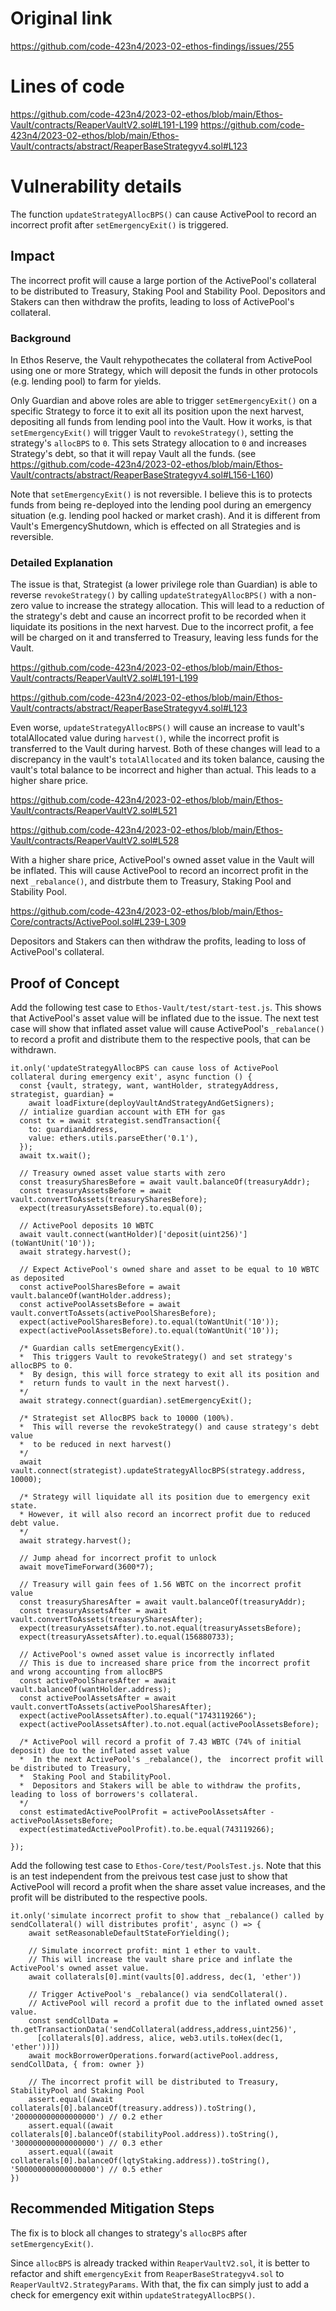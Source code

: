 # Original link
https://github.com/code-423n4/2023-02-ethos-findings/issues/255
# Lines of code

https://github.com/code-423n4/2023-02-ethos/blob/main/Ethos-Vault/contracts/ReaperVaultV2.sol#L191-L199
https://github.com/code-423n4/2023-02-ethos/blob/main/Ethos-Vault/contracts/abstract/ReaperBaseStrategyv4.sol#L123


# Vulnerability details



 The function `updateStrategyAllocBPS()` can cause ActivePool to record an incorrect profit after `setEmergencyExit()` is triggered. 

## Impact
The incorrect profit will cause a large portion of the ActivePool's collateral to be distributed to Treasury, Staking Pool and Stability Pool. Depositors and Stakers can then withdraw the profits, leading to loss of ActivePool's collateral.


### Background
In Ethos Reserve, the Vault rehypothecates the collateral from ActivePool using one or more Strategy, which will deposit the funds in other protocols (e.g. lending pool) to farm for yields. 

Only Guardian and above roles are able to trigger `setEmergencyExit()` on a specific Strategy to force it to exit all its position upon the next harvest, depositing all funds from lending pool into the Vault. How it works, is that `setEmergencyExit()` will trigger Vault to `revokeStrategy()`, setting the strategy's `allocBPS` to `0`. This sets Strategy allocation to `0` and increases Strategy's debt, so that it will repay Vault all the funds.
(see https://github.com/code-423n4/2023-02-ethos/blob/main/Ethos-Vault/contracts/abstract/ReaperBaseStrategyv4.sol#L156-L160)

Note that `setEmergencyExit()` is not reversible. I believe this is to protects funds from being re-deployed into the lending pool during an emergency situation (e.g. lending pool hacked or market crash). And it is different from Vault's EmergencyShutdown, which is effected on all Strategies and is reversible.

### Detailed Explanation
The issue is that, Strategist (a lower privilege role than Guardian) is able to reverse `revokeStrategy()` by calling `updateStrategyAllocBPS()` with a non-zero value to increase the strategy allocation. This will lead to a reduction of the strategy's debt and cause an incorrect profit to be recorded when it liquidate its positions in the next harvest. Due to the incorrect profit, a fee will be charged on it and transferred to Treasury, leaving less funds for the Vault. 

https://github.com/code-423n4/2023-02-ethos/blob/main/Ethos-Vault/contracts/ReaperVaultV2.sol#L191-L199 

https://github.com/code-423n4/2023-02-ethos/blob/main/Ethos-Vault/contracts/abstract/ReaperBaseStrategyv4.sol#L123

Even worse, `updateStrategyAllocBPS()` will cause an increase to vault's totalAllocated value during `harvest()`, while the incorrect profit is transferred to the Vault during harvest. Both of these changes will lead to a discrepancy in the vault's `totalAllocated` and its token balance, causing the vault's total balance to be incorrect and higher than actual. This leads to a higher share price. 

https://github.com/code-423n4/2023-02-ethos/blob/main/Ethos-Vault/contracts/ReaperVaultV2.sol#L521

https://github.com/code-423n4/2023-02-ethos/blob/main/Ethos-Vault/contracts/ReaperVaultV2.sol#L528

With a higher share price, ActivePool's owned asset value in the Vault will be inflated. This will cause ActivePool to record an incorrect profit in the next  `_rebalance()`,  and distrbute them to Treasury, Staking Pool and Stability Pool. 

https://github.com/code-423n4/2023-02-ethos/blob/main/Ethos-Core/contracts/ActivePool.sol#L239-L309

Depositors and Stakers can then withdraw the profits, leading to loss of ActivePool's collateral.


## Proof of Concept

Add the following test case to `Ethos-Vault/test/start-test.js`. This shows that ActivePool's asset value will be inflated due to the issue. The next test case will show that inflated asset value will cause ActivePool's `_rebalance()` to record a profit and distribute them to the respective pools, that can be withdrawn.

    it.only('updateStrategyAllocBPS can cause loss of ActivePool collateral during emergency exit', async function () {
      const {vault, strategy, want, wantHolder, strategyAddress, strategist, guardian} = 
        await loadFixture(deployVaultAndStrategyAndGetSigners);
      // intialize guardian account with ETH for gas
      const tx = await strategist.sendTransaction({
        to: guardianAddress,
        value: ethers.utils.parseEther('0.1'),
      });
      await tx.wait();

      // Treasury owned asset value starts with zero
      const treasurySharesBefore = await vault.balanceOf(treasuryAddr);
      const treasuryAssetsBefore = await vault.convertToAssets(treasurySharesBefore);
      expect(treasuryAssetsBefore).to.equal(0);

      // ActivePool deposits 10 WBTC 
      await vault.connect(wantHolder)['deposit(uint256)'](toWantUnit('10'));
      await strategy.harvest();
     
      // Expect ActivePool's owned share and asset to be equal to 10 WBTC as deposited
      const activePoolSharesBefore = await vault.balanceOf(wantHolder.address);
      const activePoolAssetsBefore = await vault.convertToAssets(activePoolSharesBefore);
      expect(activePoolSharesBefore).to.equal(toWantUnit('10'));
      expect(activePoolAssetsBefore).to.equal(toWantUnit('10'));

      /* Guardian calls setEmergencyExit().
      *  This triggers Vault to revokeStrategy() and set strategy's allocBPS to 0.
      *  By design, this will force strategy to exit all its position and 
      *  return funds to vault in the next harvest().
      */
      await strategy.connect(guardian).setEmergencyExit();

      /* Strategist set AllocBPS back to 10000 (100%). 
      *  This will reverse the revokeStrategy() and cause strategy's debt value 
      *  to be reduced in next harvest()
      */
      await vault.connect(strategist).updateStrategyAllocBPS(strategy.address, 10000);

      /* Strategy will liquidate all its position due to emergency exit state.
      * However, it will also record an incorrect profit due to reduced debt value.
      */
      await strategy.harvest();

      // Jump ahead for incorrect profit to unlock
      await moveTimeForward(3600*7);

      // Treasury will gain fees of 1.56 WBTC on the incorrect profit value
      const treasurySharesAfter = await vault.balanceOf(treasuryAddr);
      const treasuryAssetsAfter = await vault.convertToAssets(treasurySharesAfter);
      expect(treasuryAssetsAfter).to.not.equal(treasuryAssetsBefore);
      expect(treasuryAssetsAfter).to.equal(156880733);

      // ActivePool's owned asset value is incorrectly inflated 
      // This is due to increased share price from the incorrect profit and wrong accounting from allocBPS
      const activePoolSharesAfter = await vault.balanceOf(wantHolder.address);
      const activePoolAssetsAfter = await vault.convertToAssets(activePoolSharesAfter);
      expect(activePoolAssetsAfter).to.equal("1743119266");
      expect(activePoolAssetsAfter).to.not.equal(activePoolAssetsBefore);

      /* ActivePool will record a profit of 7.43 WBTC (74% of initial deposit) due to the inflated asset value
      *  In the next ActivePool's _rebalance(), the  incorrect profit will be distributed to Treasury, 
      *  Staking Pool and StabilityPool. 
      *  Depositors and Stakers will be able to withdraw the profits, leading to loss of borrowers's collateral.
      */
      const estimatedActivePoolProfit = activePoolAssetsAfter - activePoolAssetsBefore;
      expect(estimatedActivePoolProfit).to.be.equal(743119266);

    });


Add the following test case to `Ethos-Core/test/PoolsTest.js`. Note that this is an  test independent from the preivous test case just to show that ActivePool will record a profit when the share asset value increases, and the profit will be distributed to the respective pools.

	it.only('simulate incorrect profit to show that _rebalance() called by sendCollateral() will distributes profit', async () => {
		await setReasonableDefaultStateForYielding();

		// Simulate incorrect profit: mint 1 ether to vault.  
		// This will increase the vault share price and inflate the ActivePool's owned asset value.
		await collaterals[0].mint(vaults[0].address, dec(1, 'ether'))

		// Trigger ActivePool's _rebalance() via sendCollateral(). 
		// ActivePool will record a profit due to the inflated owned asset value.
		const sendCollData = th.getTransactionData('sendCollateral(address,address,uint256)', 
		  [collaterals[0].address, alice, web3.utils.toHex(dec(1, 'ether'))])
		await mockBorrowerOperations.forward(activePool.address, sendCollData, { from: owner })

		// The incorrect profit will be distributed to Treasury, StabilityPool and Staking Pool
		assert.equal((await collaterals[0].balanceOf(treasury.address)).toString(), '200000000000000000') // 0.2 ether
		assert.equal((await collaterals[0].balanceOf(stabilityPool.address)).toString(), '300000000000000000') // 0.3 ether
		assert.equal((await collaterals[0].balanceOf(lqtyStaking.address)).toString(), '500000000000000000') // 0.5 ether
	})

## Recommended Mitigation Steps
The fix is to block all changes to strategy's `allocBPS` after `setEmergencyExit()`. 

Since `allocBPS` is already tracked within `ReaperVaultV2.sol`, it is better to refactor and shift `emergencyExit` from `ReaperBaseStrategyv4.sol` to `ReaperVaultV2.StrategyParams`. With that, the fix can simply just to add a check for emergency exit within `updateStrategyAllocBPS()`.

